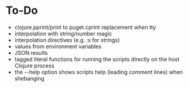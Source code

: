 # To-Do

- clojure.pprint/print to puget.cprint replacement when tty
- interpolation with string/number magic
- interpolation directives (e.g. :s for strings)
- values from environment variables
- JSON results
- tagged literal functions for running the scripts directly on the host Clojure process
- the --help option shows scripts help (leading comment lines) when shebanging
